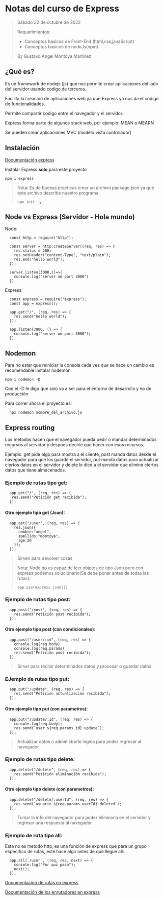 # Notas del curso de Express

> Sábado 22 de octubre de 2022
>
> Requerimientos: 
>  - Conceptos basicos de Front-End (html,css,javaScript)
>  - Conceptos basicos de nodeJs(npm)
>
> By Gustavo Angel Montoya Martínez 

## ¿Qué es?

Es un framework de nodejs (js) que nos permite crear aplicaciones del lado del servidor usando codigo de terceros.

Facilita la creacion de aplicaciones web ya que Express ya nos da el codigo de funcionalidades.

Permite compartir codigo entre el navegador y el servidor.

Express forma parte de algunos stack web, por ejemplo:  MEAN o MEARN

Se pueden crear aplicaciones MVC (modelo vista controlador) 

## Instalación

[Documentación express](https://expressjs.com/)

Instalar Express **solo** para este proyecto 
```
npm i express 
```

> Nota: Es de buenas practicas crear un archivo package.json ya que este archivo describe nuestro programa.
>
>   ```
>   npm init -y
>   ```


## Node vs Express (Servidor - Hola mundo)

Node:

```
  const http = require("http");

  const server = http.createServer((req, res) => {
    res.status = 200;
    res.setHeader("content-Type", "text/plain");
    res.end("hello world");
  });

  server.listen(3000,()=>{
    console.log("server on port 3000")
  })
```

Express:

```
  const express = require("express");
  const app = express();

  app.get("/", (req, res) => {
    res.send("hello world");
  });

  app.listen(3000, () => {
    console.log("server on port 3000");
  });
```

## Nodemon 

 Para no estar que reiniciar la consola cada vez que se hace un cambio es recomendable instalar nodemon
 ```
 npm i nodemon -D
 ```
 Con el -D le digo que solo va a ser para el entorno de desarrollo y no de producción 
 
 Para correr ahora el proyecto es:
 ```
   npx nodemon nombre_del_archivo.js
 ```


## Express routing

Los metodos hacen que el navegador pueda pedir o mandar determinados recursos al servidor y despues decirle que hacer con esos recursos.

Ejemplo: get pide algo para mostra a el cliente, post manda datos desde el navegador para que los guarde el servidor, put manda datos para actualizar ciertos datos en el servidor y delete le dice a el servidor que elimine ciertos datos que tiene almacenados. 

### Ejemplo de rutas tipo get:

```
  app.get("/", (req, res) => {
   res.send("Petición get recibida");
  });

```
#### Otro ejemplo tipo get (Json):
```
  app.get("/user", (req, res) => {
    res.json({
      nombre:"angel",
      apellido:"montoya",
      age:20
    });
  });
```
> Sirven para devolver cosas
>
> Nota: Node no es capaz de leer objetos de tipo Json pero con express podemos solucionarlo(Se debe poner antes de todas las rutas):
>  ```
> app.use(express.json())
>  ```



### Ejemplo de rutas tipo post:

```
  app.post("/post", (req, res) => {
    res.send("Petición post recibida");
  });
```
#### Otro ejemplo tipo post (con condicionales):
```
  app.post("/user/:id", (req, res) => {
    console.log(req.body)
    console.log(req.params)
    res.send("Petición post recibida");
  });
```
> Sirver para recibir determinados datos y procesar o guardar datos


### EJemplo de rutas tipo put:

```
  app.put("/update", (req, res) => {
    res.send("Petición actualización recibida");
  });
```
#### Otro ejemplo tipo put (con parametros):

```
  app.put("/update/:id", (req, res) => {
    console.log(req.body);
    res.send(`user ${req.params.id} update`);
  });
```
> Actualizar datos o administrarle logica para poder regresar al navegador


### Ejemplo de rutas tipo delete:

```
  app.delete("/delete", (req, res) => {
    res.send("Petición eliminación recibida");
  });
```
#### Otro ejemplo tipo delete (con parametros):
```
  app.delete("/delete/:userId", (req, res) => {
    res.send(`usuario ${req.params.userId} deleted`);
  });
```
> Tomar la info del navegador para poder eliminarla en el servidor y regresar una respuesta al navegador

### Ejemplo de ruta tipo all:

Esta no es metodo http, es una función de express que para un grupo especifico de rutas, este hace algo antes de que llegue ahí.

```
  app.all(`/user`, (req, res, next) => {
    console.log("Por qui paso");
    next();
  });

```

[Documentación de rutas en express](https://expressjs.com/en/starter/basic-routing.html)

[Documentación de los enrutadores en express](https://expressjs.com/en/guide/routing.html)
